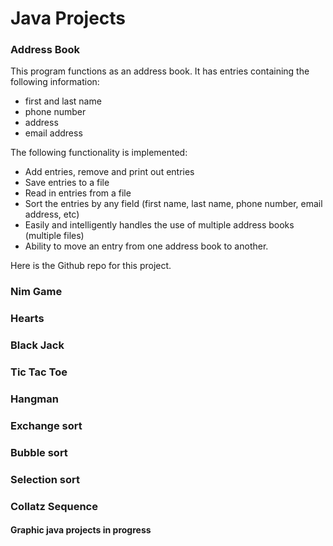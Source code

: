 # Java Projects

### Address Book
This program functions as an address book. It has entries containing the following information: 
- first and last name
- phone number
- address
- email address

The following functionality is implemented:
- Add entries, remove and print out entries
- Save entries to a file
- Read in entries from a file 
- Sort the entries by any field (first name, last name, phone number, email address, etc)
- Easily and intelligently handles the use of multiple address books (multiple files)
- Ability to move an entry from one address book to another.

Here is the Github repo for this project.

### Nim Game

### Hearts

### Black Jack

### Tic Tac Toe

### Hangman

### Exchange sort

### Bubble sort

### Selection sort

### Collatz Sequence

#### Graphic java projects in progress
